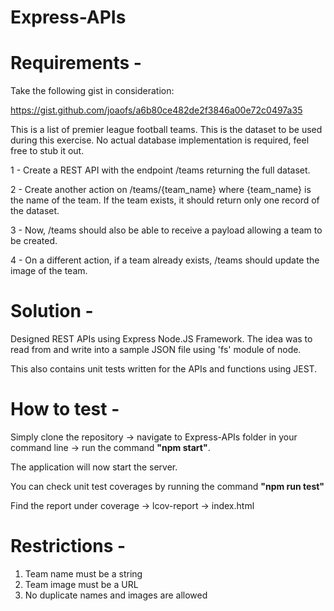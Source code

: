 # Express-APIs

# Requirements - 

Take the following gist in consideration:

https://gist.github.com/joaofs/a6b80ce482de2f3846a00e72c0497a35

This is a list of premier league football teams. This is the dataset to be used during this exercise. No actual database implementation is required, feel free to stub it out.

1 - Create a REST API with the endpoint /teams returning the full dataset.

2 - Create another action on /teams/{team_name} where {team_name} is the name of the team. If the team exists, it should return only one record of the dataset.

3 - Now, /teams should also be able to receive a payload allowing a team to be created.

4 - On a different action, if a team already exists, /teams should update the image of the team.


# Solution - 

Designed REST APIs using Express Node.JS Framework. The idea was to read from and write into a sample JSON file using 'fs' module of node.

This also contains unit tests written for the APIs and functions using JEST.

# How to test -

Simply clone the repository -> navigate to Express-APIs folder in your command line -> run the command **"npm start"**.

The application will now start the server.

You can check unit test coverages by running the command **"npm run test"**

Find the report under coverage -> lcov-report -> index.html

# Restrictions - 
 
 1. Team name must be a string
 2. Team image must be a URL
 3. No duplicate names and images are allowed
 

